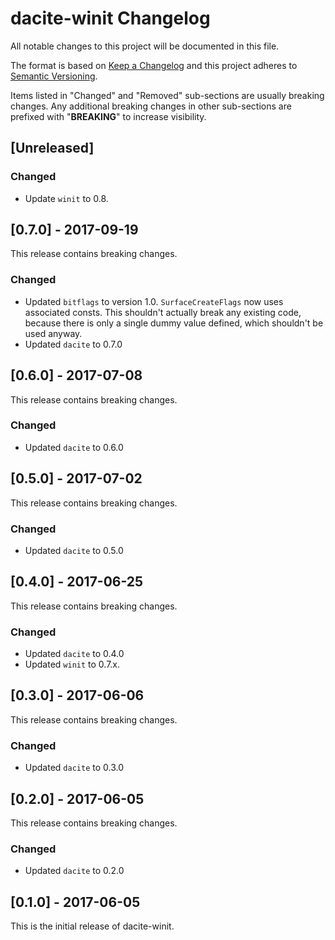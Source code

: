 # dacite-winit Changelog
All notable changes to this project will be documented in this file.

The format is based on [Keep a Changelog](http://keepachangelog.com/en/1.0.0/)
and this project adheres to [Semantic Versioning](http://semver.org/spec/v2.0.0.html).

Items listed in "Changed" and "Removed" sub-sections are usually breaking changes. Any additional
breaking changes in other sub-sections are prefixed with "**BREAKING**" to increase visibility.


## [Unreleased]

### Changed
 - Update `winit` to 0.8.


## [0.7.0] - 2017-09-19
This release contains breaking changes.

### Changed
 - Updated `bitflags` to version 1.0. `SurfaceCreateFlags` now uses associated consts. This
   shouldn't actually break any existing code, because there is only a single dummy value defined,
   which shouldn't be used anyway.
 - Updated `dacite` to 0.7.0


## [0.6.0] - 2017-07-08
This release contains breaking changes.

### Changed
 - Updated `dacite` to 0.6.0


## [0.5.0] - 2017-07-02
This release contains breaking changes.

### Changed
 - Updated `dacite` to 0.5.0


## [0.4.0] - 2017-06-25
This release contains breaking changes.

### Changed
 - Updated `dacite` to 0.4.0
 - Updated `winit` to 0.7.x.


## [0.3.0] - 2017-06-06
This release contains breaking changes.

### Changed
 - Updated `dacite` to 0.3.0


## [0.2.0] - 2017-06-05
This release contains breaking changes.

### Changed
 - Updated `dacite` to 0.2.0


## [0.1.0] - 2017-06-05
This is the initial release of dacite-winit.
